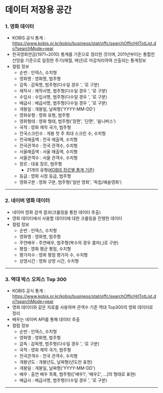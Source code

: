 # 데이터 저장용 공간

### 1. 영화 데이터
- KOBIS 공식 통계 : https://www.kobis.or.kr/kobis/business/stat/offc/searchOfficHitTotList.do?searchMode=year
- 한국영화연감(1971~2010) 통계를 기준으로 정리한 것이며, 2011년부터는 통합전산망을 기준으로 일정한 주기(매월, 매년)로 마감처리하여 산출되는 통계정보
- 컬럼 정보 
  - 순번 : 인덱스, 수치형
  - 영화명 : 영화명, 범주형
  - 감독 : 감독명, 범주형(다수일 경우 ', '로 구분)
  - 제작사 : 제작사명, 범주형(다수일 경우 ', '로 구분)
  - 수입사 : 수입사명, 범주형(다수일 경우 ', '로 구분)
  - 배급사 : 배급사명, 범주형(다수일 경우 ', '로 구분)
  - 개봉일 : 개봉일, 날짜형('YYYY-MM-DD')
  - 영화유형 : 영화 유형, 범주형
  - 영화형태 : 영화 형태, 범주형('장편', '단편', '옴니버스')
  - 국적 : 영화 제작 국가, 범주형
  - 전국스크린수 : 개봉 첫 주 최대 스크린 수, 수치형
  - 전국매출액 : 전국 매출액, 수치형
  - 전국관객수 : 전국 관객수, 수치형
  - 서울매출액 : 서울 매출액, 수치형
  - 서울관객수 : 서울 관객수, 수치형
  - 장르 : 대표 장르, 범주형
    - 21개의 유형(<a href = 'https://www.kobis.or.kr/kobis/business/stat/online/onlineGenreStat.do?CSRFToken=yOhFhXI1uvJrdJ_SERa8YxZhVjS9tKCERgIId5CsBXA&loadEnd=0&searchType=search&sSearchYearFrom=2021&sSearchMonthFrom=02&sSearchYearTo=2021&sSearchMonthTo=08' target='_blink'>KOBIS 장르별 통계 기준</a>)
  - 등급 : 영화 시청 등급, 범주형
  - 영화구분 : 영화 구분, 범주형('일반 영화', '독립/예술영화')
---
### 2. 네이버 영화 데이터
- 네이버 영화 검색 결과(크롤링을 통한 데이터 추출)
- 영화 데이터에서 사용할 데이터에 대한 크롤링을 진행한 데이터
- 컬럼 정보
  - 순번 : 인덱스, 수치형
  - 영화명 : 영화명, 범주형
  - 주연배우 : 주연배우, 범주형(복수의 경우 콤마(,)로 구분)
  - 평점 : 영화 평균 평점, 수치형
  - 평가자수 : 영화 평점 평가자 수, 수치형
  - 상영시간 : 영화 상영 시간, 수치형
---
### 3. 역대 박스 오피스 Top 300
- KOBIS 공식 통계 : https://www.kobis.or.kr/kobis/business/stat/offc/searchOfficHitTotList.do?searchMode=year
- 영화 데이터와 같은 자료를 사용하며 관객수 기준 역대 Top300의 영화 데이터로 정리
- 배우는 네이버 API를 통해 데이터 추출
- 컬럼 정보
  - 순번 : 인덱스, 수치형
  - 영화명 : 영화명, 범주형
  - 감독 : 감독명, 범주형(다수일 경우 ', '로 구분)
  - 국적 : 영화 제작 국가, 범주형
  - 전국관객수 : 전국 관객수, 수치형
  - 개봉년도 : 개봉년도, 날짜형(년도만 표현)
  - 개봉일 : 개봉일, 날짜형('YYYY-MM-DD')
  - 배우 : 출연 배우 목록, 범주형(['배우1', '배우2', ...]의 형태로 표현)
  - 배급사 : 배급사명, 범주형(다수일 경우 ', '로 구분)
---
